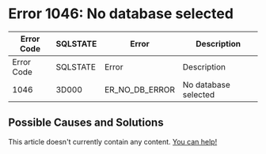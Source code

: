 
# Error 1046: No database selected


| Error Code | SQLSTATE | Error | Description |
| --- | --- | --- | --- |
| Error Code | SQLSTATE | Error | Description |
| 1046 | 3D000 | ER_NO_DB_ERROR | No database selected |




## Possible Causes and Solutions


This article doesn't currently contain any content. [You can help!](/en/writing-and-editing-knowledge-base-articles/)

